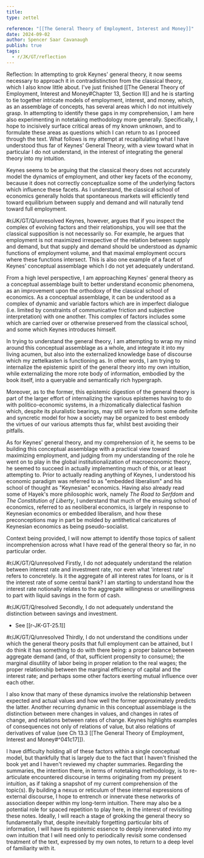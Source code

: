 ```yaml
---
title:
type: zettel

reference: "[[The General Theory of Employment, Interest and Money]]"
date: 2024-09-02
author: Spencer Saar Cavanaugh
publish: true
tags:
  - r/JK/GT/reflection
---
```


Reflection: In attempting to grok Keynes' general theory, it now seems necessary to approach it in contradistinction from the classical theory, which I also know little about. I've just finished [[The General Theory of Employment, Interest and Money#Chapter 13, Section II]] and he is starting to tie together intricate models of employment, interest, and money, which, as an assemblage of concepts, has several areas which I do not intuitively grasp. In attempting to identify these gaps in my comprehension, I am here also experimenting in notetaking methodology more generally. Specifically, I hope to incisively surface critical areas of my known unknown, and to formulate these areas as questions which I can return to as I proceed through the text. What follows is my attempt at recapitulating what I have understood thus far of Keynes' General Theory, with a view toward what in particular I do not understand, in the interest of integrating the general theory into my intuition.

Keynes seems to be arguing that the classical theory does not accurately model the dynamics of employment, and other key facets of the economy, because it does not correctly conceptualize some of the underlying factors which influence these facets. As I understand, the classical school of economics generally holds that spontaneous markets will efficiently tend toward equilibrium between supply and demand and will naturally tend toward full employment.

#r/JK/GT/Q/unresolved Keynes, however, argues that if you inspect the complex of evolving factors and their relationships, you will see that the classical supposition is not necessarily so. For example, he argues that employment is not maximized irrespective of the relation between supply and demand, but that supply and demand should be understood as dynamic functions of employment volume, and that maximal employment occurs where these functions intersect. This is also one example of a facet of Keynes' conceptual assemblage which I do not yet adequately understand.

From a high level perspective, I am approaching Keynes' general theory as a conceptual assemblage built to better understand economic phenomena, as an improvement upon the orthodoxy of the classical school of economics. As a conceptual assemblage, it can be understood as a complex of dynamic and variable factors which are in imperfect dialogue (i.e. limited by constraints of communicative friction and subjective interpretation) with one another. This complex of factors includes some which are carried over or otherwise preserved from the classical school, and some which Keynes introduces himself.

In trying to understand the general theory, I am attempting to wrap my mind around this conceptual assemblage as a whole, and integrate it into my living acumen, but also into the externalized knowledge base of discourse which my zettelkasten is functioning as. In other words, I am trying to internalize the epistemic spirit of the general theory into my own intuition, while externalizing the more rote body of information, embodied by the book itself, into a queryable and semantically rich hypergraph.

Moreover, as to the former, this epistemic digestion of the general theory is part of the larger effort of internalizing the various epistemes having to do with politico-economic systems, in a rhizomatically dialectical fashion which, despite its pluralistic bearings, may still serve to inform some definite and syncretic model for how a society may be organized to best embody the virtues of our various attempts thus far, whilst best avoiding their pitfalls.

As for Keynes' general theory, and my comprehension of it, he seems to be building this conceptual assemblage with a practical view toward maximizing employment, and judging from my understanding of the role he went on to play in the global institutionalization of macroeconomic theory, he seemed to succeed in actually implementing much of this, or at least attempting to. Prior to actually reading anything of Keynes, I understood his economic paradigm was referred to as "embedded liberalism" and his school of thought as "Keynesian" economics. Having also already read some of Hayek's more philosophic work, namely _The Road to Serfdom_ and _The Constitution of Liberty_, I understand that much of the ensuing school of economics, referred to as neoliberal economics, is largely in response to Keynesian economics or embedded liberalism, and how these preconceptions may in part be molded by antithetical caricatures of Keynesian economics as being pseudo-socialist.

Context being provided, I will now attempt to identify those topics of salient incomprehension across what I have read of the general theory so far, in no particular order.

#r/JK/GT/Q/unresolved Firstly, I do not adequately understand the relation between interest rate and investment rate, nor even what 'interest rate' refers to concretely. Is it the aggregate of all interest rates for loans, or is it the interest rate of some central bank? I am starting to understand how the interest rate notionally relates to the aggregate willingness or unwillingness to part with liquid savings in the form of cash.

#r/JK/GT/Q/resolved Secondly, I do not adequately understand the distinction between savings and investment.

- See [[r-JK-GT-25.1]]

#r/JK/GT/Q/unresolved Thirdly, I do not understand the conditions under which the general theory posits that full employment can be attained, but I do think it has something to do with there being: a proper balance between aggregate demand (and, of that, sufficient propensity to consume); the marginal disutility of labor being in proper relation to the real wages; the proper relationship between the marginal efficiency of capital and the interest rate; and perhaps some other factors exerting mutual influence over each other.

I also know that many of these dynamics involve the relationship between expected and actual values and how well the former approximately predicts the latter. Another recurring dynamic in this conceptual assemblage is the distinction between mere changes in values, and changes in rates of change, and relations between rates of change. Keynes highlights examples of consequences not only of relations of value, but also relations of derivatives of value (see Ch 13.3 [[The General Theory of Employment, Interest and Money#^041c17]]).

I have difficulty holding all of these factors within a single conceptual model, but thankfully that is largely due to the fact that I haven't finished the book yet and I haven't reviewed my chapter summaries. Regarding the summaries, the intention there, in terms of notetaking methodology, is to re-articulate encountered discourse in terms originating from my present intuition, as if taking a snapshot of my current comprehension of the topic(s). By building a nexus or reticulum of these internal expressions of external discourse, I hope to entrench or innervate these networks of association deeper within my long-term intuition. There may also be a potential role for spaced repetition to play here, in the interest of revisiting these notes. Ideally, I will reach a stage of grokking the general theory so fundamentally that, despite inevitably forgetting particular bits of information, I will have its epistemic essence to deeply innervated into my own intuition that I will need only to periodically revisit some condensed treatment of the text, expressed by my own notes, to return to a deep level of familiarity with it.
